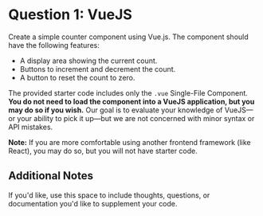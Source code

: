 # Question 1: VueJS

Create a simple counter component using Vue.js. The component should have the following features:
- A display area showing the current count.
- Buttons to increment and decrement the count.
- A button to reset the count to zero.

The provided starter code includes only the `.vue` Single-File Component. **You do not need to load the component into a VueJS application, but you may do so if you wish.** Our goal is to evaluate your knowledge of VueJS—or your ability to pick it up—but we are not concerned with minor syntax or API mistakes.

**Note:** If you are more comfortable using another frontend framework (like React), you may do so, but you will not have starter code.

## Additional Notes

If you'd like, use this space to include thoughts, questions, or documentation you'd like to supplement your code.